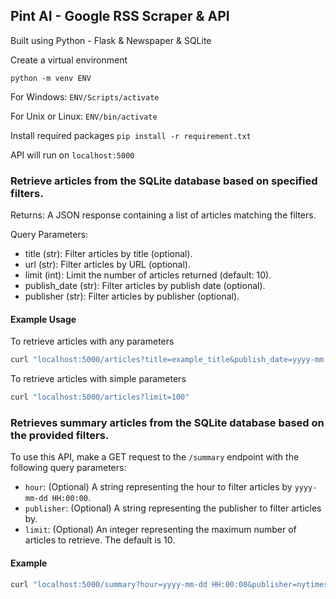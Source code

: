 ## Pint AI - Google RSS Scraper & API

Built using Python - Flask & Newspaper & SQLite

Create a virtual environment

`python -m venv ENV`

For Windows:
`ENV/Scripts/activate`

For Unix or Linux:
`ENV/bin/activate`

Install required packages
`pip install -r requirement.txt`

API will run on `localhost:5000` 

### Retrieve articles from the SQLite database based on specified filters.

Returns:
A JSON response containing a list of articles matching the filters.

Query Parameters:
- title (str): Filter articles by title (optional).
- url (str): Filter articles by URL (optional).
- limit (int): Limit the number of articles returned (default: 10).
- publish_date (str): Filter articles by publish date (optional).
- publisher (str): Filter articles by publisher (optional).

#### Example Usage

To retrieve articles with any parameters
```bash
curl "localhost:5000/articles?title=example_title&publish_date=yyyy-mm-dd&limit=10&publisher=example_publisher&url=example_url"
```

To retrieve articles with simple parameters
```bash
curl "localhost:5000/articles?limit=100"
```


### Retrieves summary articles from the SQLite database based on the provided filters.

To use this API, make a GET request to the `/summary` endpoint with the following query parameters:

- `hour`: (Optional) A string representing the hour to filter articles by `yyyy-mm-dd HH:00:00`.
- `publisher`: (Optional) A string representing the publisher to filter articles by.
- `limit`: (Optional) An integer representing the maximum number of articles to retrieve. The default is 10.

#### Example

```bash
curl "localhost:5000/summary?hour=yyyy-mm-dd HH:00:00&publisher=nytimes&limit=5"
```